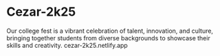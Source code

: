 # Cezar-2k25
Our college fest is a vibrant celebration of talent, innovation, and culture, bringing together students from diverse backgrounds to showcase their skills and creativity.
cezar-2k25.netlify.app
